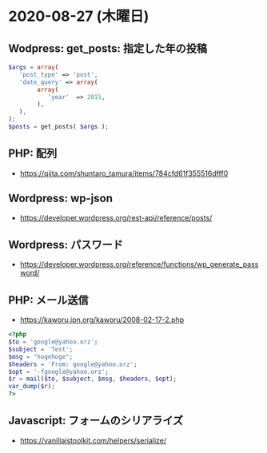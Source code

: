 # 2020-08-27 (木曜日)

## Wodpress:  get_posts: 指定した年の投稿

~~~php
$args = array(
   'post_type' => 'post',
   'date_query' => array(
        array(
           'year'  => 2015,
        ),                                                                                                              
   ),                           
);
$posts = get_posts( $args );

~~~

## PHP: 配列

- https://qiita.com/shuntaro_tamura/items/784cfd61f355516dfff0


## Wordpress: wp-json

- https://developer.wordpress.org/rest-api/reference/posts/

## Wordpress: パスワード

- https://developer.wordpress.org/reference/functions/wp_generate_password/


## PHP: メール送信

- https://kaworu.jpn.org/kaworu/2008-02-17-2.php

~~~php
<?php
$to = 'google@yahoo.orz';
$subject = 'Test';
$msg = "hogehoge";
$headers = 'From: google@yahoo.orz';
$opt = '-fgoogle@yahoo.orz';
$r = mail($to, $subject, $msg, $headers, $opt);
var_dump($r);
?>
~~~

## Javascript: フォームのシリアライズ

- https://vanillajstoolkit.com/helpers/serialize/

